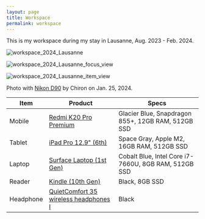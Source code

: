 ```yaml
---
layout: page
title: Workspace
permalink: workspace
---
```


This is my workspace during my stay in Lausanne, Aug. 2023 - Feb. 2024.

![workspace_2024_Lausanne](https://imgur.com/mSTCO1x.jpg)

![workspace_2024_Lausanne_focus_view](https://i.imgur.com/CTC6f5H.jpg)

![workspace_2024_Lausanne_item_view](https://i.imgur.com/UwlKBGy.jpg)

Photo with [Nikon D90](https://www.nikonusa.com/en/nikon-products/product-archive/dslr-cameras/d90.html) by Chiron on Jan. 25, 2024.

| Item | Product | Specs |
| --- | --- | --- |
| Mobile | [Redmi K20 Pro Premium](https://www.mi.com/in/redmi-k20-pro/) | Glacier Blue, Snapdragon 855+, 12GB RAM, 512GB SSD |
| Tablet | [iPad Pro 12.9" (6th)](https://www.apple.com/ipad-pro/) | Space Gray, Apple M2, 16GB RAM, 512GB SSD |
| Laptop | [Surface Laptop (1st Gen)](https://support.microsoft.com/en-us/surface/surface-laptop-1st-gen-specs-and-features-30b1b484-4587-928f-ea9a-351d411569af) | Cobalt Blue, Intel Core i7-7660U, 8GB RAM, 512GB SSD |
| Reader | [Kindle (10th Gen)](https://www.amazon.in/Kindle-10th-Gen/dp/B07FQ4Q7MB) | Black, 8GB SSD |
| Headphone | [QuietComfort 35 wireless headphones I](https://www.bose.ch/de_ch/support/products/bose_headphones_support/bose_around_ear_headphones_support/quietcomfort-35-wireless.html) | Black | 
